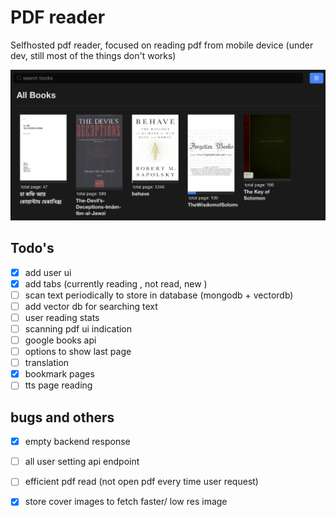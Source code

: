 # PDF reader
Selfhosted pdf reader, focused on reading pdf from mobile device 
(under dev, still most of the things don't works)

![ss](./images/home.png)



## Todo's
- [x] add user ui
- [x] add tabs (currently reading , not read, new ) 
- [ ] scan text periodically to store in database (mongodb + vectordb)
- [ ] add vector db for searching text
- [ ] user reading stats 
- [ ] scanning pdf ui indication 
- [ ] google books api 
- [ ] options to show last page
- [ ] translation
- [x] bookmark pages
- [ ] tts page reading

## bugs and others
- [x] empty backend response
- [ ] all user setting api endpoint
- [ ] efficient pdf read (not open pdf every time user request)
- [x] store cover images to fetch faster/ low res image




